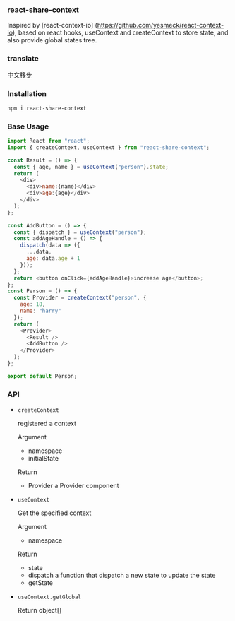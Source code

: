### react-share-context

Inspired by [react-context-io] (https://github.com/yesmeck/react-context-io), based on react hooks, useContext and createContext to store state, and also provide global states tree.

### translate

中文[移步](https://github.com/asyalas/react-share-context/blob/master/README-CN.md)

### Installation

```bash
npm i react-share-context
```

### Base Usage

```js
import React from "react";
import { createContext, useContext } from "react-share-context";

const Result = () => {
  const { age, name } = useContext("person").state;
  return (
    <div>
      <div>name:{name}</div>
      <div>age:{age}</div>
    </div>
  );
};

const AddButton = () => {
  const { dispatch } = useContext("person");
  const addAgeHandle = () => {
    dispatch(data => ({
      ...data,
      age: data.age + 1
    }));
  };
  return <button onClick={addAgeHandle}>increase age</button>;
};
const Person = () => {
  const Provider = createContext("person", {
    age: 18,
    name: "harry"
  });
  return (
    <Provider>
      <Result />
      <AddButton />
    </Provider>
  );
};

export default Person;
```

### API

- `createContext`
  
  registered a context

  Argument

  - namespace 
  - initialState 

  Return

  - Provider a Provider component

- `useContext`
  
  Get the specified context

  Argument

  - namespace 

  Return

  - state 
  - dispatch a function that dispatch a new state to update the state
  - getState 

- `useContext.getGlobal`

  Return object[]
